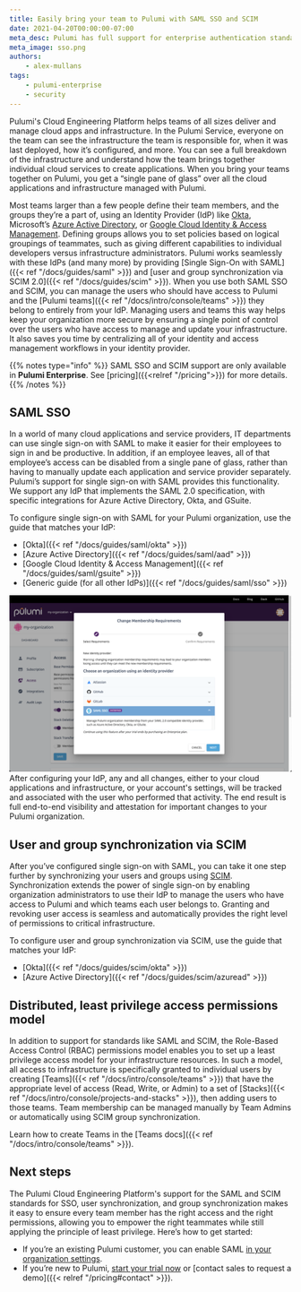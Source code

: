 ```yaml
---
title: Easily bring your team to Pulumi with SAML SSO and SCIM
date: 2021-04-20T00:00:00-07:00
meta_desc: Pulumi has full support for enterprise authentication standards like SAML and SCIM
meta_image: sso.png
authors:
    - alex-mullans
tags:
    - pulumi-enterprise
    - security
---
```


Pulumi's Cloud Engineering Platform helps teams of all sizes deliver and manage cloud apps and infrastructure. In the Pulumi Service, everyone on the team can see the infrastructure the team is responsible for, when it was last deployed, how it’s configured, and more. You can see a full breakdown of the infrastructure and understand how the team brings together individual cloud services to create applications. When you bring your teams together on Pulumi, you get a “single pane of glass” over all the cloud applications and infrastructure managed with Pulumi.

<!--more-->

Most teams larger than a few people define their team members, and the groups they’re a part of, using an Identity Provider (IdP) like [Okta](https://www.okta.com/products/single-sign-on/), Microsoft’s [Azure Active Directory](https://azure.microsoft.com/en-us/services/active-directory/), or [Google Cloud Identity & Access Management](https://cloud.google.com/iam/). Defining groups allows you to set policies based on logical groupings of teammates, such as giving different capabilities to individual developers versus infrastructure administrators. Pulumi works seamlessly with these IdPs (and many more) by providing [Single Sign-On with SAML]({{< ref "/docs/guides/saml" >}}) and [user and group synchronization via SCIM 2.0]({{< ref "/docs/guides/scim" >}}). When you use both SAML SSO and SCIM, you can manage the users who should have access to Pulumi and the [Pulumi teams]({{< ref "/docs/intro/console/teams" >}}) they belong to entirely from your IdP. Managing users and teams this way helps keep your organization more secure by ensuring a single point of control over the users who have access to manage and update your infrastructure. It also saves you time by centralizing all of your identity and access management workflows in your identity provider.

{{% notes type="info" %}}
SAML SSO and SCIM support are only available in **Pulumi Enterprise**. See [pricing]({{<relref "/pricing">}}) for more details.
{{% /notes %}}

## SAML SSO

In a world of many cloud applications and service providers, IT departments can use single sign-on with SAML to make it easier for their employees to sign in and be productive. In addition, if an employee leaves, all of that employee’s access can be disabled from a single pane of glass, rather than having to manually update each application and service provider separately. Pulumi’s support for single sign-on with SAML provides this functionality. We support any IdP that implements the SAML 2.0 specification, with specific integrations for Azure Active Directory, Okta, and GSuite.

To configure single sign-on with SAML for your Pulumi organization, use the guide that matches your IdP:

- [Okta]({{< ref "/docs/guides/saml/okta" >}})
- [Azure Active Directory]({{< ref "/docs/guides/saml/aad" >}})
- [Google Cloud Identity & Access Management]({{< ref "/docs/guides/saml/gsuite" >}})
- [Generic guide (for all other IdPs)]({{< ref "/docs/guides/saml/sso" >}})

![SAML configuration](saml-in-console.png)
After configuring your IdP, any and all changes, either to your cloud applications and infrastructure, or your account's settings, will be tracked and associated with the user who performed that activity. The end result is full end-to-end visibility and attestation for important changes to your Pulumi organization.

## User and group synchronization via SCIM

After you’ve configured single sign-on with SAML, you can take it one step further by synchronizing your users and groups using [SCIM](https://developer.okta.com/docs/concepts/scim/). Synchronization extends the power of single sign-on by enabling organization administrators to use their IdP to manage the users who have access to Pulumi and which teams each user belongs to. Granting and revoking user access is seamless and automatically provides the right level of permissions to critical infrastructure.

To configure user and group synchronization via SCIM, use the guide that matches your IdP:

- [Okta]({{< ref "/docs/guides/scim/okta" >}})
- [Azure Active Directory]({{< ref "/docs/guides/scim/azuread" >}})

## Distributed, least privilege access permissions model

In addition to support for standards like SAML and SCIM, the Role-Based Access Control (RBAC) permissions model enables you to set up a least privilege access model for your infrastructure resources. In such a model, all access to infrastructure is specifically granted to individual users by creating [Teams]({{< ref "/docs/intro/console/teams" >}}) that have the appropriate level of access (Read, Write, or Admin) to a set of [Stacks]({{< ref "/docs/intro/console/projects-and-stacks" >}}), then adding users to those teams. Team membership can be managed manually by Team Admins or automatically using SCIM group synchronization.

Learn how to create Teams in the [Teams docs]({{< ref "/docs/intro/console/teams" >}}).

## Next steps

The Pulumi Cloud Engineering Platform's support for the SAML and SCIM standards for SSO, user synchronization, and group synchronization makes it easy to ensure every team member has the right access and the right permissions, allowing you to empower the right teammates while still applying the principle of least privilege. Here’s how to get started:

- If you’re an existing Pulumi customer, you can enable SAML [in your organization settings](https://app.pulumi.com/pulumi/settings/saml).
- If you’re new to Pulumi, [start your trial now](https://app.pulumi.com/site/trial) or [contact sales to request a demo]({{< relref "/pricing#contact" >}}).
